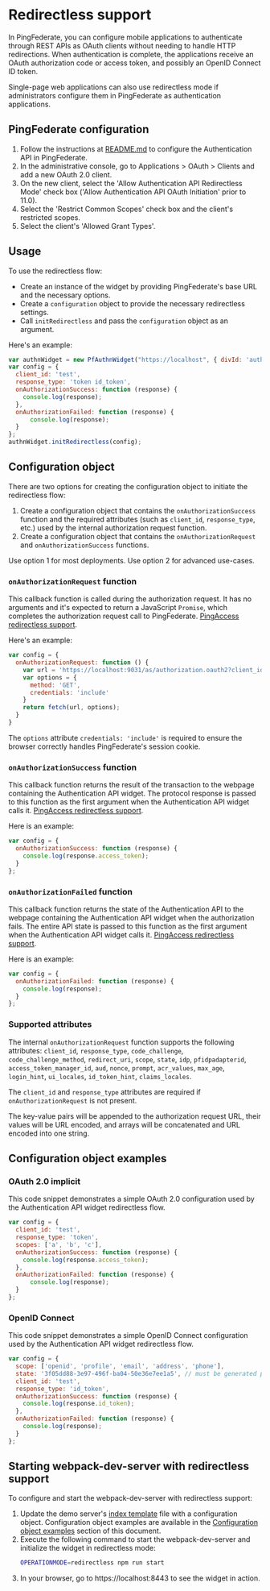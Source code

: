 # Redirectless support
In PingFederate, you can configure mobile applications to authenticate through REST APIs as OAuth clients without needing to handle HTTP redirections. When authentication is complete, the applications receive an OAuth authorization code or access token, and possibly an OpenID Connect ID token.

Single-page web applications can also use redirectless mode if administrators configure them in PingFederate as authentication applications.
## PingFederate configuration
1. Follow the instructions at [README.md](../README.md#pingfederate-configuration) to configure the Authentication API in PingFederate.
1. In the administrative console, go to Applications > OAuth > Clients and add a new OAuth 2.0 client.
1. On the new client, select the 'Allow Authentication API Redirectless Mode' check box ('Allow Authentication API OAuth Initiation' prior to 11.0).
1. Select the 'Restrict Common Scopes' check box and the client's restricted scopes.
1. Select the client's 'Allowed Grant Types'.

## Usage
To use the redirectless flow:
- Create an instance of the widget by providing PingFederate's base URL and the necessary options.
- Create a `configuration` object to provide the necessary redirectless settings. 
- Call `initRedirectless` and pass the `configuration` object as an argument.

Here's an example: 
```javascript
var authnWidget = new PfAuthnWidget("https://localhost", { divId: 'authnwidget' });
var config = {
  client_id: 'test',
  response_type: 'token id_token',
  onAuthorizationSuccess: function (response) {
    console.log(response);
  },
  onAuthorizationFailed: function (response) {
      console.log(response);
  }
};
authnWidget.initRedirectless(config);
```
## Configuration object
There are two options for creating the configuration object to initiate the redirectless flow:
1. Create a configuration object that contains the `onAuthorizationSuccess` function and the required attributes (such as `client_id`, `response_type`, etc.) used by the internal authorization request function.
2. Create a configuration object that contains the `onAuthorizationRequest` and `onAuthorizationSuccess` functions.

Use option 1 for most deployments. Use option 2 for advanced use-cases.

### `onAuthorizationRequest` function
This callback function is called during the authorization request. It has no arguments and it's expected to return a JavaScript `Promise`, which completes the authorization request call to PingFederate.
[PingAccess redirectless support](/docs/pingaccessRedirectless.md).

Here's an example:
```javascript
var config = {
  onAuthorizationRequest: function () {
    var url = 'https://localhost:9031/as/authorization.oauth2?client_id=test&response_type=token&response_mode=pi.flow'
    var options = {
      method: 'GET',
      credentials: 'include'
    }
    return fetch(url, options);
  }
}
```
The `options` attribute `credentials: 'include'` is required to ensure the browser correctly handles PingFederate's session cookie.

### `onAuthorizationSuccess` function
This callback function returns the result of the transaction to the webpage containing the Authentication API widget. The protocol response is passed to this function as the first argument when the Authentication API widget calls it.
[PingAccess redirectless support](/docs/pingaccessRedirectless.md).

Here is an example: 
```js
var config = {
  onAuthorizationSuccess: function (response) {
    console.log(response.access_token);
  }
};
```

### `onAuthorizationFailed` function
This callback function returns the state of the Authentication API to the webpage containing the Authentication API widget when the authorization fails. The entire API state is passed to this function as the first argument when the Authentication API widget calls it.
[PingAccess redirectless support](/docs/pingaccessRedirectless.md).

Here is an example:
```js
var config = {
  onAuthorizationFailed: function (response) {
    console.log(response);
  }
};
```

### Supported attributes
The internal `onAuthorizationRequest` function supports the following attributes: `client_id`, `response_type`, `code_challenge`, `code_challenge_method`, `redirect_uri`, `scope`, `state`, `idp`, `pfidpadapterid`, `access_token_manager_id`, `aud`, `nonce`, `prompt`, `acr_values`, `max_age`, `login_hint`, `ui_locales`, `id_token_hint`, `claims_locales`. 

The `client_id` and `response_type` attributes are required if `onAuthorizationRequest` is not present. 

The key-value pairs will be appended to the authorization request URL, their values will be URL encoded, and arrays will be concatenated and URL encoded into one string.

## Configuration object examples
### OAuth 2.0 implicit
This code snippet demonstrates a simple OAuth 2.0 configuration used by the Authentication API widget redirectless flow.
```javascript
var config = {
  client_id: 'test',
  response_type: 'token',
  scopes: ['a', 'b', 'c'],
  onAuthorizationSuccess: function (response) {
    console.log(response.access_token);
  },
  onAuthorizationFailed: function (response) {
      console.log(response);
  }
};
```
### OpenID Connect
This code snippet demonstrates a simple OpenID Connect configuration used by the Authentication API widget redirectless flow.
```javascript
var config = {
  scope: ['openid', 'profile', 'email', 'address', 'phone'],
  state: '3f05dd88-3e97-496f-ba04-50e36e7ee1a5', // must be generated per each request.
  client_id: 'test',
  response_type: 'id_token',
  onAuthorizationSuccess: function (response) {
    console.log(response.id_token);
  },
  onAuthorizationFailed: function (response) {
    console.log(response);
  }
};
```
## Starting webpack-dev-server with redirectless support
To configure and start the webpack-dev-server with redirectless support:
1. Update the demo server's [index template](../demo-server/templates/index-template.handlebars) file with a configuration object. Configuration object examples are available in the [Configuration object examples](#configuration-object-examples) section of this document.
1. Execute the following command to start the webpack-dev-server and initialize the widget in redirectless mode:
    ```bash
    OPERATIONMODE=redirectless npm run start
    ```
1. In your browser, go to https://localhost:8443 to see the widget in action.
